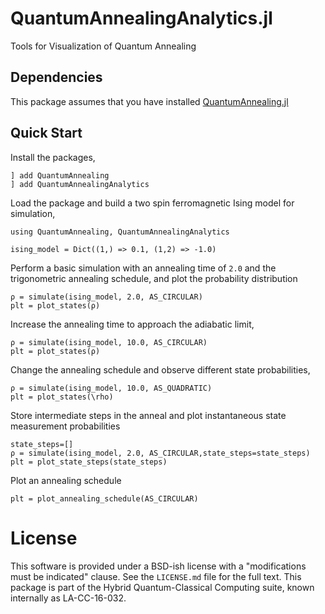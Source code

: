 # QuantumAnnealingAnalytics.jl
Tools for Visualization of Quantum Annealing

## Dependencies
This package assumes that you have installed [QuantumAnnealing.jl](https://github.com/lanl-ansi/QuantumAnnealing.jl)

## Quick Start

Install the packages,
```
] add QuantumAnnealing
] add QuantumAnnealingAnalytics
```

Load the package and build a two spin ferromagnetic Ising model for simulation,
```
using QuantumAnnealing, QuantumAnnealingAnalytics

ising_model = Dict((1,) => 0.1, (1,2) => -1.0)
```

Perform a basic simulation with an annealing time of `2.0` and the trigonometric annealing schedule, and plot the
probability distribution
```
ρ = simulate(ising_model, 2.0, AS_CIRCULAR)
plt = plot_states(ρ)
```

Increase the annealing time to approach the adiabatic limit,
```
ρ = simulate(ising_model, 10.0, AS_CIRCULAR)
plt = plot_states(ρ)
```

Change the annealing schedule and observe different state probabilities,
```
ρ = simulate(ising_model, 10.0, AS_QUADRATIC)
plt = plot_states(\rho)
```

Store intermediate steps in the anneal and plot instantaneous state measurement probabilities
```
state_steps=[]
ρ = simulate(ising_model, 2.0, AS_CIRCULAR,state_steps=state_steps)
plt = plot_state_steps(state_steps)
```

Plot an annealing schedule
```
plt = plot_annealing_schedule(AS_CIRCULAR)
```

# License
This software is provided under a BSD-ish license with a "modifications must be indicated" clause.  See the `LICENSE.md` file for the full text. This package is part of the Hybrid Quantum-Classical Computing suite, known internally as LA-CC-16-032.

